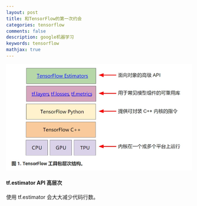 ```yaml
---
layout: post
title: 和TensorFlow的第一次约会
categories: tensorflow
comments: false
description: google机器学习
keywords: tensorflow
mathjax: true
---
```



![](/images/blog/2018-03-19-19-30-03.jpg)

#### tf.estimator API 高层次
使用 tf.estimator 会大大减少代码行数。